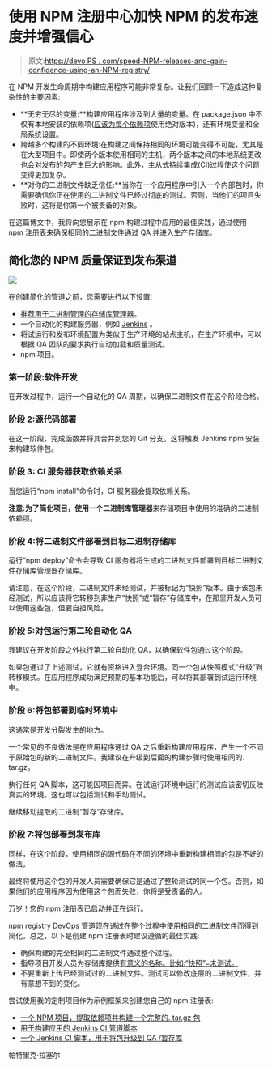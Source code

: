 # 使用 NPM 注册中心加快 NPM 的发布速度并增强信心

> 原文:[https://devo PS . com/speed-NPM-releases-and-gain-confidence-using-an-NPM-registry/](https://devops.com/speed-npm-releases-and-gain-confidence-using-an-npm-registry/)

在 NPM 开发生命周期中构建应用程序可能非常复杂。让我们回顾一下造成这种复杂性的主要因素:

*   **无穷无尽的变量:**构建应用程序涉及到大量的变量。在 package.json 中不仅有本地安装的依赖项([应该为每个依赖项](https://devcenter.heroku.com/articles/node-best-practices#use-a-smart-npmrc)使用绝对版本)，还有环境变量和全局系统设置。
*   跨越多个构建的不同环境:在构建之间保持相同的环境可能变得不可能，尤其是在大型项目中。即使两个版本使用相同的主机，两个版本之间的本地系统更改也会对发布的包产生巨大的影响。此外，主从式持续集成(CI)过程使这个问题变得更加复杂。
*   **对你的二进制文件缺乏信任:**当你在一个应用程序中引入一个内部包时，你需要确信你正在使用的二进制文件已经过彻底的测试。否则，当他们的项目失败时，这将是你第一个被责备的对象。

在这篇博文中，我将向您展示在 npm 构建过程中应用的最佳实践，通过使用 npm 注册表来确保相同的二进制文件通过 QA 并进入生产存储库。

## 简化您的 NPM 质量保证到发布渠道

![](../Images/bb1e67ea31341dd203488a0fb75cba2c.png)

在创建简化的管道之前，您需要进行以下设置:

*   [推荐用于二进制管理的存储库管理器](https://jfrog.com/artifactory/)。
*   一个自动化的构建服务器，例如 [Jenkins](https://jenkins.io/) 。
*   将试运行和发布环境配置为类似于生产环境的站点主机，在生产环境中，可以根据 QA 团队的要求执行自动加载和质量测试。
*   npm 项目。

### 第一阶段:软件开发

在开发过程中，运行一个自动化的 QA 周期，以确保二进制文件在这个阶段合格。

### 阶段 2:源代码部署

在这一阶段，完成函数并将其合并到您的 Git 分支。这将触发 Jenkins npm 安装来构建软件包。

### 阶段 3: CI 服务器获取依赖关系

当您运行“npm install”命令时，CI 服务器会提取依赖关系。

**注意:**为了简化项目，使用一个**二进制库管理器**来存储项目中使用的准确的二进制依赖项。

### 阶段 4:将二进制文件部署到目标二进制存储库

运行“npm deploy”命令会导致 CI 服务器将生成的二进制文件部署到目标二进制文件存储库管理器存储库。

请注意，在这个阶段，二进制文件未经测试，并被标记为“快照”版本。由于该包未经测试，所以应该将它转移到非生产“快照”或“暂存”存储库中，在那里开发人员可以使用这些包，但要自担风险。

### 阶段 5:对包运行第二轮自动化 QA

我建议在开发阶段之外执行第二轮自动化 QA，以确保软件包通过这个阶段。

如果包通过了上述测试，它就有资格进入登台环境。同一个包从快照模式“升级”到转移模式。在应用程序成功满足预期的基本功能后，可以将其部署到试运行环境中。

### 阶段 6:将包部署到临时环境中

这通常是开发分裂发生的地方。

一个常见的不良做法是在应用程序通过 QA 之后重新构建应用程序，产生一个不同于原始包的新的二进制文件。我建议在升级到后面的构建步骤时使用相同的. tar.gz。

执行任何 QA 脚本，这可能因项目而异。在试运行环境中运行的测试应该密切反映真实的环境。这也可以包括测试和手动测试。

继续移动提取的二进制“暂存”存储库。

### 阶段 7:将包部署到发布库

同样，在这个阶段，使用相同的源代码在不同的环境中重新构建相同的包是不好的做法。

最终将使用这个包的开发人员需要确保它是通过了整轮测试的同一个包。否则，如果他们的应用程序因为使用这个包而失败，你将是受责备的人。

万岁！您的 npm 注册表已启动并正在运行。

npm registry DevOps 管道现在通过在整个过程中使用相同的二进制文件而得到简化。总之，以下是创建 npm 注册表时建议遵循的最佳实践:

*   确保构建的完全相同的二进制文件通过整个过程。
*   指导项目开发人员为存储库提供[有意义的名称。比如:“快照”=未测试。](https://jfrog.com/blog/the-significance-of-names/)
*   不要重新上传已经测试过的二进制文件。测试可以修改底层的二进制文件，并有意想不到的变化。

尝试使用我的定制项目作为示例框架来创建您自己的 npm 注册表:

*   [一个 NPM 项目，提取依赖项并构建一个完整的. tar.gz 包](https://github.com/patbat95008/NPMHelloWorld)
*   [用于构建应用的 Jenkins CI 管道脚本](https://github.com/patbat95008/npmJenkinsPipeline/blob/master/Jenkinsfile-build-publish)
*   [一个 Jenkins CI 脚本，用于将包升级到 QA /暂存库](https://github.com/patbat95008/npmJenkinsPipeline/blob/master/Jenkinsfile-Promote)

帕特里克·拉塞尔